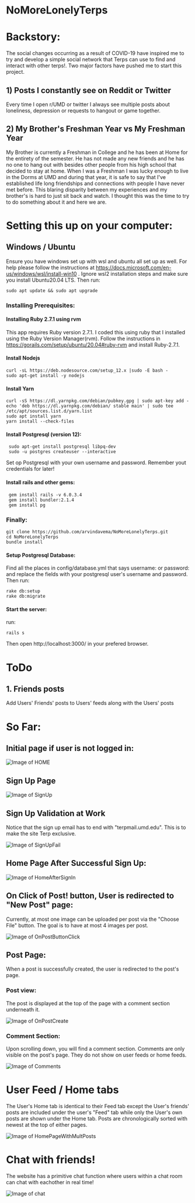 # NoMoreLonelyTerps
# Backstory: 
The social changes occurring as a result of COVID-19 have inspired me to try and develop a simple social network that Terps can use to find and interact with other terps!. Two major factors have pushed me to start this project.

## 1) Posts I constantly see on Reddit or Twitter
Every time I open r/UMD or twitter I always see multiple posts about loneliness, depression or requests to hangout or game together.

## 2) My Brother's Freshman Year vs My Freshman Year  
My Brother is currently a Freshman in College and he has been at Home for the entirety of the semester. He has not made any new friends and he has no one to hang out with besides other people from his high school that decided to stay at home. When I was a Freshman I was lucky enough to live in the Dorms at UMD and during that year, it is safe to say that I've established life long friendships and connections with people I have never met before. This blaring disparity between my experiences and my brother's is hard to just sit back and watch. I thought this was the time to try to do something about it and here we are.

# Setting this up on your computer: 
## Windows / Ubuntu 
Ensure you have windows set up with wsl and ubuntu all set up as well. For help please follow the instructions at https://docs.microsoft.com/en-us/windows/wsl/install-win10 . Ignore wsl2 installation steps and make sure you install Ubuntu20.04 LTS. Then run:    

    sudo apt update && sudo apt upgrade

### Installing Prerequisites: 

#### Installing Ruby 2.7.1 using rvm
This app requires Ruby version 2.7.1. I coded this using ruby that I installed using the Ruby Version Manager(rvm). Follow the instructions in https://gorails.com/setup/ubuntu/20.04#ruby-rvm and install Ruby-2.7.1.


#### Install Nodejs    

    curl -sL https://deb.nodesource.com/setup_12.x |sudo -E bash -
    sudo apt-get install -y nodejs
    
#### Install Yarn    

    curl -sS https://dl.yarnpkg.com/debian/pubkey.gpg | sudo apt-key add -
    echo 'deb https://dl.yarnpkg.com/debian/ stable main' | sudo tee /etc/apt/sources.list.d/yarn.list
    sudo apt install yarn
    yarn install --check-files
    
#### Install Postgresql (version 12):    

     sudo apt-get install postgresql libpq-dev
     sudo -u postgres createuser --interactive
      
    
Set op Postgresql with your own username and password. Remember yout credentials for later! 

#### Install rails and other gems:    

     gem install rails -v 6.0.3.4
     gem install bundler:2.1.4
     gem install pg
     

### Finally:    
    
    git clone https://github.com/arvindavema/NoMoreLonelyTerps.git
    cd NoMoreLonelyTerps 
    bundle install    
    
    
#### Setup Postgresql Database: 
Find all the places in config/database.yml that says username: or password: and replace the fields with your postgresql user's username and password. Then run:    

    rake db:setup
    rake db:migrate
    
#### Start the server: 
run:    
     
    rails s
    
    
Then open http://localhost:3000/ in your prefered browser. 
    
# ToDo

## 1. Friends posts
Add Users' Friends' posts to Users' feeds along with the Users' posts

# So Far:

## Initial page if user is not logged in:

![Image of HOME](https://github.com/arvindavema/NoMoreLonelyTerps/blob/master/screenshots/HOME.PNG)

## Sign Up Page

![Image of SignUp](https://github.com/arvindavema/NoMoreLonelyTerps/blob/master/screenshots/SignUp.PNG)

## Sign Up Validation at Work
Notice that the sign up email has to end with "terpmail.umd.edu". This is to make the site Terp exclusive.

![Image of SignUpFail](https://github.com/arvindavema/NoMoreLonelyTerps/blob/master/screenshots/SignUpFailure.PNG)

## Home Page After Successful Sign Up:

![Image of HomeAfterSignIn](https://github.com/arvindavema/NoMoreLonelyTerps/blob/master/screenshots/HomePageOnSignIn.PNG)


## On Click of Post! button, User is redirected to "New Post" page:
Currently, at most one image can be uploaded per post via the "Choose File" button. The goal is to have at most 4 images per post.

![Image of OnPostButtonClick](https://github.com/arvindavema/NoMoreLonelyTerps/blob/master/screenshots/OnPostButtonClick.PNG)


## Post Page:  
When a post is successfully created, the user is redirected to the post's page.

### Post view:
The post is displayed at the top of the page with a comment section underneath it.

![Image of OnPostCreate](https://github.com/arvindavema/NoMoreLonelyTerps/blob/master/screenshots/OnPostCreate.PNG)

### Comment Section:

Upon scrolling down, you will find a comment section. Comments are only visible on the post's page. They do not show on user feeds or home feeds.

![Image of Comments](https://github.com/arvindavema/NoMoreLonelyTerps/blob/master/screenshots/PostComments.PNG)

# User Feed / Home tabs

The User's Home tab is identical to their Feed tab except the User's friends' posts are included under the user's "Feed" tab while only the User's own posts are shown under the Home tab. Posts are chronologically sorted with newest at the top of either pages.

![Image of HomePageWithMultPosts](https://github.com/arvindavema/NoMoreLonelyTerps/blob/master/screenshots/HomePageWithMultPosts.PNG)

# Chat with friends! 
The website has a primitive chat function where users within a chat room can chat with eachother in real time!

![Image of chat](https://github.com/arvindavema/NoMoreLonelyTerps/blob/master/screenshots/chat.PNG)

